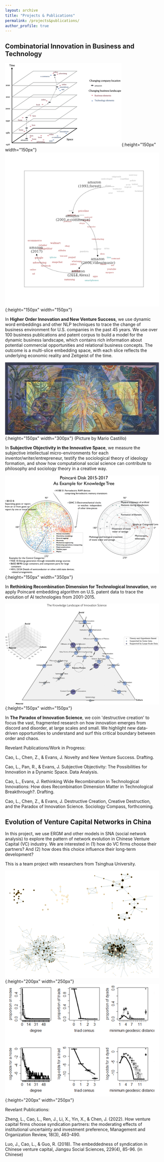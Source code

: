 ```yaml
---
layout: archive
title: "Projects & Publications"
permalink: /projects&publications/
author_profile: true
---
```


Combinatorial Innovation in Business and Technology
-----
![amazon1](amazon1.png){:height="150px" width="150px"}![amazon2](amazon2.png){:height="150px" width="150px"}

In <strong>Higher Order Innovation and New Venture Success</strong>, we use dynamic word embeddings and other NLP techniques to trace the change of business environment for U.S. companies in the past 45 years. We use over 100 business publications and patent corpus to build a model for the dynamic business landscape, which contains rich information about potential commercial opportunities and relational business concepts. The outcome is a multi-slice embedding space, with each slice reflects the underlying economic reality and Zeitgeist of the time.

![breath](breath.jpg){:height="150px" width="300px"} (Picture by Mario Castillo)

In <strong>Subjective Objectivity in the Innovative Space</strong>, we measure the subjective intellectual micro-environments for each inventor/writer/entrepreneur, testify the sociological theory of ideology formation, and show how computational social science can contribute to philosophy and sociology theory in a creative way.  

![poincare](poincare.png){:height="150px" width="350px"} 

In <strong>Rethinking Recombination Dimension for Technological Innovation</strong>, we apply Poincaré embedding algorithm on U.S. patent data to trace the evolution of AI technologies from 2001-2015.

![triangle](triangle.jpg){:height="150px" width="150px"} 

In <strong>The Paradox of Innovation Science</strong>, we coin 'destructive creation' to focus the vast, fragmented research on how innovation emerges from discord and disorder, at large scales and small. We highlight new data-driven opportunities to understand and surf this critical boundary between order and chaos.

Revelant Publications/Work in Progress:

Cao, L., Chen, Z., & Evans, J. Novelty and New Venture Success. Drafting.

Cao, L., Pan, R., & Evans, J. Subjective Objectivity: The Possibilities for Innovation in a Dynamic Space. Data Analysis.

Cao, L., Evans, J. Rethinking Wide Recombination in Technological Innovations: How does Recombination Dimension Matter in Technological Breakthrough?. Drafting.

Cao, L., Chen, Z., & Evans, J. Destructive Creation, Creative Destruction, and the Paradox of Innovation Science. Sociology Compass, forthcoming.

Evolution of Venture Capital Networks in China
------
In this project, we use ERGM and other models in SNA (social network analysis) to explore the pattern of network evolution in Chinese Venture Capital (VC) industry. We are interested in (1) how do VC firms choose their partners? And (2) how does this choice influence their long-term development?

This is a team project with researchers from Tsinghua University.

![ERGM1](ERGM1.png){:height="200px" width="250px"}![ERGM2](ERGM2.png){:height="200px" width="250px"}

Revelant Publications:

Zheng, L., Cao, L., Ren, J., Li, X., Yin, X., & Chen, J. (2022). How venture capital firms choose syndication partners: the moderating effects of institutional uncertainty and investment preference, Management and Organization Review, 18(3), 463-490. 

Luo, J., Cao, L., & Guo, R. (2018). The embeddedness of syndication in Chinese venture capital, Jiangsu Social Sciences, 229(4), 85-96. (in Chinese)